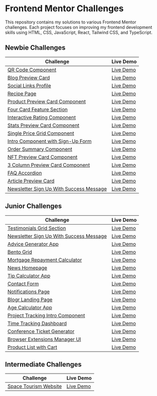 # Frontend Mentor Challenges

This repository contains my solutions to various Frontend Mentor challenges. Each project focuses on improving my frontend development skills using HTML, CSS, JavaScript, React, Tailwind CSS, and TypeScript.

## Newbie Challenges

| Challenge                                                                                                                                        | Live Demo                                                               |
| ------------------------------------------------------------------------------------------------------------------------------------------------ | ----------------------------------------------------------------------- |
| [QR Code Component](https://github.com/TerenceCLZhang/Frontend-Mentor/tree/master/qr-code-component)                                             | [Live Demo](https://terenceclzhang-qr-code-component.netlify.app/)      |
| [Blog Preview Card](https://github.com/TerenceCLZhang/Frontend-Mentor/tree/master/blog-preview-card)                                             | [Live Demo](https://terenceclzhang-blog-preview-card.netlify.app/)      |
| [Social Links Profile](https://github.com/TerenceCLZhang/Frontend-Mentor/tree/master/social-links-profile)                                       | [Live Demo](https://terenceclzhang-social-links-profile.netlify.app/)   |
| [Recipe Page](https://github.com/TerenceCLZhang/Frontend-Mentor/tree/master/recipe-page)                                                         | [Live Demo](https://terenceclzhang-recipe-page.netlify.app/)            |
| [Product Preview Card Component](https://github.com/TerenceCLZhang/Frontend-Mentor/tree/master/product-preview-card-component)                   | [Live Demo](https://terenceclzhang-product-preview-card.netlify.app/)   |
| [Four Card Feature Section](https://github.com/TerenceCLZhang/Frontend-Mentor/tree/master/four-card-feature-section)                             | [Live Demo](https://terenceclzhang-four-card-feature-sec.netlify.app/)  |
| [Interactive Rating Component](https://github.com/TerenceCLZhang/Frontend-Mentor/tree/master/interactive-rating-component)                       | [Live Demo](https://terenceclzhang-interactive-rating-com.netlify.app/) |
| [Stats Preview Card Component](https://github.com/TerenceCLZhang/Frontend-Mentor/tree/master/stats-preview-card-component)                       | [Live Demo](https://terenceclzhang-stats-preview-card-com.netlify.app/) |
| [Single Price Grid Component](https://github.com/TerenceCLZhang/Frontend-Mentor/tree/master/single-price-grid-component)                         | [Live Demo](https://terenceclzhang-single-price-grid-com.netlify.app/)  |
| [Intro Component with Sign-Up Form](https://github.com/TerenceCLZhang/Frontend-Mentor/tree/master/intro-component-with-sign-up-form)             | [Live Demo](https://terenceclzhang-intro-component-signup.netlify.app/) |
| [Order Summary Component](https://github.com/TerenceCLZhang/Frontend-Mentor/tree/master/order-summary-component)                                 | [Live Demo](https://terenceclzhang-order-summary-com.netlify.app/)      |
| [NFT Preview Card Component](https://github.com/TerenceCLZhang/Frontend-Mentor/tree/master/nft-preview-card-component)                           | [Live Demo](https://terenceclzhang-nft-preview-card-com.netlify.app/)   |
| [3 Column Preview Card Component](https://github.com/TerenceCLZhang/Frontend-Mentor/tree/master/3-column-preview-card-component)                 | [Live Demo](https://terenceclzhang-3-column-preview-card.netlify.app/)  |
| [FAQ Accordion](https://github.com/TerenceCLZhang/Frontend-Mentor/tree/master/faq-accordion)                                                     | [Live Demo](https://terenceclzhang-faq-accordion.netlify.app/)          |
| [Article Preview Card](https://github.com/TerenceCLZhang/Frontend-Mentor/tree/master/article-preview-component)                                  | [Live Demo](https://terenceclzhang-article-preview-com.netlify.app/)    |
| [Newsletter Sign Up With Success Message](https://github.com/TerenceCLZhang/Frontend-Mentor/tree/master/newsletter-sign-up-with-success-message) | [Live Demo](https://terenceclzhang-newsletter-sign-up.netlify.app/)     |

## Junior Challenges

| Challenge                                                                                                                                        | Live Demo                                                               |
| ------------------------------------------------------------------------------------------------------------------------------------------------ | ----------------------------------------------------------------------- |
| [Testimonials Grid Section](https://github.com/TerenceCLZhang/Frontend-Mentor/tree/master/testimonials-grid-section)                             | [Live Demo](https://terenceclzhang-testimonials-grid-sec.netlify.app/)  |
| [Newsletter Sign Up With Success Message](https://github.com/TerenceCLZhang/Frontend-Mentor/tree/master/newsletter-sign-up-with-success-message) | [Live Demo](https://terenceclzhang-newsletter-sign-up.netlify.app/)     |
| [Advice Generator App](https://github.com/TerenceCLZhang/Frontend-Mentor/tree/master/advice-generator-app)                                       | [Live Demo](https://terenceclzhang-advice-generator-app.netlify.app/)   |
| [Bento Grid](https://github.com/TerenceCLZhang/Frontend-Mentor/tree/master/bento-grid)                                                           | [Live Demo](https://terenceclzhang-bento-grid.netlify.app/)             |
| [Mortgage Repayment Calculator](https://github.com/TerenceCLZhang/Frontend-Mentor/tree/master/mortgage-repayment-calculator)                     | [Live Demo](https://terenceclzhang-mortgage-calculator.netlify.app/)    |
| [News Homepage](https://github.com/TerenceCLZhang/Frontend-Mentor/tree/master/news-homepage)                                                     | [Live Demo](https://terenceclzhang-news-homepage.netlify.app/)          |
| [Tip Calculator App](https://github.com/TerenceCLZhang/Frontend-Mentor/tree/master/tip-calculator-app)                                           | [Live Demo](https://terenceclzhang-tip-calculator.netlify.app/)         |
| [Contact Form](https://github.com/TerenceCLZhang/Frontend-Mentor/tree/master/contact-form)                                                       | [Live Demo](https://terenceclzhang-contact-form.netlify.app/)           |
| [Notifications Page](https://github.com/TerenceCLZhang/Frontend-Mentor/tree/master/notifications-page)                                           | [Live Demo](https://terenceclzhang-notifications.netlify.app/)          |
| [Blogr Landing Page](https://github.com/TerenceCLZhang/Frontend-Mentor/tree/master/blogr-landing-page)                                           | [Live Demo](https://terenceclzhang-blogr-landing.netlify.app/)          |
| [Age Calculator App](https://github.com/TerenceCLZhang/Frontend-Mentor/tree/master/age-calculator-app)                                           | [Live Demo](https://terenceclzhang-age-calculator.netlify.app/)         |
| [Project Tracking Intro Component](https://github.com/TerenceCLZhang/Frontend-Mentor/tree/master/project-tracking-intro-component)               | [Live Demo](https://terenceclzhang-project-tracking-intro.netlify.app/) |
| [Time Tracking Dashboard](https://github.com/TerenceCLZhang/Frontend-Mentor/tree/master/time-tracking-dashboard)                                 | [Live Demo](https://terenceclzhang-time-tracking.netlify.app/)          |
| [Conference Ticket Generator](https://github.com/TerenceCLZhang/Frontend-Mentor/tree/master/conference-ticket-generator)                         | [Live Demo](https://terenceclzhang-conference-ticket-gen.netlify.app/)  |
| [Browser Extensions Manager UI](https://github.com/TerenceCLZhang/Frontend-Mentor/tree/master/browser-extensions-manager-ui)                     | [Live Demo](https://terenceclzhang-browser-ext-manager.netlify.app/)    |
| [Product List with Cart](https://github.com/TerenceCLZhang/Frontend-Mentor/tree/master/product-list-with-cart)                                   | [Live Demo](https://terenceclzhang-product-list.netlify.app/)           |

## Intermediate Challenges

| Challenge                                                                                                    | Live Demo                                                                   |
| ------------------------------------------------------------------------------------------------------------ | --------------------------------------------------------------------------- |
| [Space Tourism Website](https://github.com/TerenceCLZhang/Frontend-Mentor/tree/master/space-tourism-website) | [Live Demo](https://terenceclzhang-testimonials-space-tourism.netlify.app/) |
